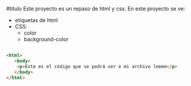 #título
Este proyecto es un repaso de html y css.
En este proyecto se ve:
- etiquetas de html
- CSS:
  - color
  - background-color

```html

<html>
   <body>
    <p>Este es el código que se podrá ver e mi archivo leeme</p>
   </body>
</html>